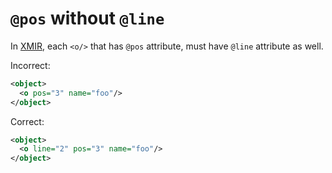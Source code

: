 # `@pos` without `@line`

In [XMIR], each `<o/>` that has `@pos` attribute, must have `@line` attribute
as well.

Incorrect:

```xml
<object>
  <o pos="3" name="foo"/>
</object>
```

Correct:

```xml
<object>
  <o line="2" pos="3" name="foo"/>
</object>
```

[XMIR]: https://news.eolang.org/2022-11-25-xmir-guide.html

